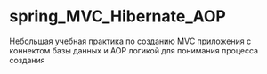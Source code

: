 # spring_MVC_Hibernate_AOP
Небольшая учебная практика по созданию MVC приложения с коннектом базы данных и AOP логикой для понимания процесса создания 
